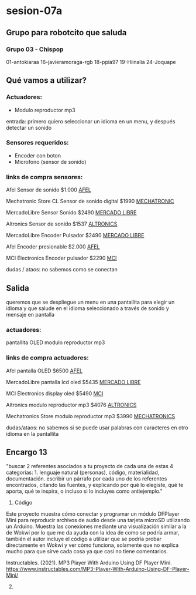 # sesion-07a

## Grupo para robotcito que saluda

### Grupo 03 - Chispop

01-antokiaraa
16-javieramoraga-rgb
18-ppia97
19-Hiinalia
24-Joquape 

## Qué vamos a utilizar?

### Actuadores:
- Modulo reproductor mp3

entrada: primero quiero seleccionar un idioma en un menu, y después detectar un sonido

### Sensores requeridos:
- Encoder con boton
- Microfono (sensor de sonido)

### links de compra sensores:

Afel Sensor de  sonido $1.000
[AFEL](https://afel.cl/products/sensor-sonido-digital)

Mechatronic Store CL Sensor de sonido digital $1990
[MECHATRONIC](https://www.mechatronicstore.cl/sensor-de-sonido-digital-ajustable-hc-20/)

MercadoLibre Sensor Sonido $2490
[MERCADO LIBRE](https://articulo.mercadolibre.cl/MLC-437895383-sensor-sonido-microfono-analogo-digital-ky-037-mic-max--_JM)

Altronics Sensor de sonido $1537
[ALTRONICS](https://altronics.cl/sensor-sonido-ky-037)

MercadoLibre Encoder Pulsador $2490
[MERCADO LIBRE](https://articulo.mercadolibre.cl/MLC-443587887-modulo-encoder-rotatorio-potenciometro-pulsador-max--_JM)

Afel Encoder presionable $2.000
[AFEL](https://afel.cl/products/encoder-rotatorio-ky-040-360-grados)

MCI Electronics Encoder pulsador $2290
[MCI](https://mcielectronics.cl/shop/product/modulo-encoder-rotatorio-con-pulsador)

dudas / ataos:
no sabemos como se conectan

## Salida

queremos que se despliegue un menu en una pantallita para elegir un idioma y que salude en el idioma seleccionado a través de sonido y mensaje en pantalla

### actuadores:
pantallita OLED
modulo reproductor mp3

### links de compra actuadores:

Afel pantalla OLED $6500
[AFEL](https://afel.cl/products/pantalla-lcd-oled-1-3-128x64-caracteres-azules)

MercadoLibre pantalla lcd oled $5435
[MERCADO LIBRE](https://articulo.mercadolibre.cl/MLC-1673497965-pantalla-lcd-4-pines-128x64-oled-096-para-arduino-_JM)

MCI Electronics display oled $5490
[MCI](https://mcielectronics.cl/shop/product/display-oled-de-128-x-64-pixeles-controlable-por-i2c-29546/)

Altronics modulo reproductor mp3 $4076
[ALTRONICS](https://altronics.cl/reproductor-mp3-dfplayer-mini)

Mechatronics Store modulo reproductor mp3 $3990
[MECHATRONICS](https://www.mechatronicstore.cl/reproductor-mp3-wav-yx5300-micro-sd)

dudas/ataos:
no sabemos si se puede usar palabras con caracteres en otro idioma en la pantallita

## Encargo 13

"buscar 2 referentes asociados a tu proyecto de cada una de estas 4 categorías: 1. lenguaje natural (personas), código, materialidad, documentación. escribir un párrafo por cada uno de los referentes encontrados, citando las fuentes, y explicando por qué lo elegiste, qué te aporta, qué te inspira, o incluso si lo incluyes como antiejemplo."

1. Código

Este proyecto muestra cómo conectar y programar un módulo DFPlayer Mini para reproducir archivos de audio desde una tarjeta microSD utilizando un Arduino. Muestra las conexiones mediante una visualización similar a la de Wokwi por lo que me da ayuda con la idea de como se podría armar, también el autor incluye el código a utilizar que se podría probar directamente en Wokwi y ver cómo funciona, solamente que no explica mucho para que sirve cada cosa ya que casi no tiene comentarios.

Instructables. (2021). MP3 Player With Arduino Using DF Player Mini. <https://www.instructables.com/MP3-Player-With-Arduino-Using-DF-Player-Mini/>

2. 





